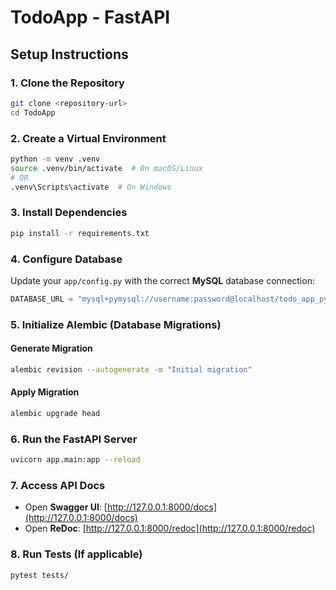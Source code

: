# TodoApp - FastAPI

## **Setup Instructions**

### **1. Clone the Repository**
```sh
git clone <repository-url>
cd TodoApp
```

### **2. Create a Virtual Environment**
```sh
python -m venv .venv
source .venv/bin/activate  # On macOS/Linux
# OR
.venv\Scripts\activate  # On Windows
```

### **3. Install Dependencies**
```sh
pip install -r requirements.txt
```

### **4. Configure Database**
Update your `app/config.py` with the correct **MySQL** database connection:
```python
DATABASE_URL = "mysql+pymysql://username:password@localhost/todo_app_python"
```

### **5. Initialize Alembic (Database Migrations)**
#### **Generate Migration**
```sh
alembic revision --autogenerate -m "Initial migration"
```

#### **Apply Migration**
```sh
alembic upgrade head
```

### **6. Run the FastAPI Server**
```sh
uvicorn app.main:app --reload
```

### **7. Access API Docs**
- Open **Swagger UI**: [http://127.0.0.1:8000/docs](http://127.0.0.1:8000/docs)
- Open **ReDoc**: [http://127.0.0.1:8000/redoc](http://127.0.0.1:8000/redoc)

### **8. Run Tests** (If applicable)
```sh
pytest tests/
```

